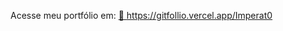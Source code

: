 
Acesse meu portfólio em: 
<a href="https://gitfollio.vercel.app/Imperat0"> 🔗
  https://gitfollio.vercel.app/Imperat0
</a>

<!-- GitFolio:start
{
  "gitfolio": "on",
  "name": "Daniel Imperato",
  "email": "imperato06@gmail.com",
  "tagline": "Full stack developer",
  "avatar_url": "https://avatars.githubusercontent.com/u/80261360?v=4",
  "website": "",
  "githubUser": "Imperat0",
  "linkedinUser": "https://www.linkedin.com/in/daniel-imperato/",
  "about": "Desenvolvedor dedicado, com forte inclinação para a criação de experiências de usuário singulares e eficientes. Meu trabalho é pautado pela dedicação, pelo cuidado na execução e por um desejo constante de aprimoramento profissional. Tenho a convicção de que o setor de tecnologia exige um aprendizado perene e estou preparado para seguir crescendo e enfrentando novos desafios nesta jornada.",
  "showStars": true,
  "showFollowers": true,
  "followers": 16,
  "following": 15,
  "themeId": "professional",
  "tech": [
  "Angular",
  "Java",
  "Python",
  "Typescript",
  "Machine Learning"
],
  "projects": [
  {
    "id": 662773350,
    "repoName": "api-med",
    "url": "https://github.com/Imperat0/api-med",
    "stars": 1,
    "description": "Projeto é utilizado para cadastrar, editar e inativar os médicos e pacientes da clínica voll.med.",
    "image": "",
    "techs": [
      "Java",
      "Spring Boot",
      "Spring Framework"
    ],
    "deploy": "",
    "highlighted": false
  },
  {
    "id": 656416360,
    "repoName": "Imperato-Movies",
    "url": "https://github.com/Imperat0/Imperato-Movies",
    "stars": 0,
    "description": "Foco do projeto, foi referente a formação java orientada a objetos.  Através da formação foi abordado os seguintes tópicos:      Herança     Polimorfismo     Interface     Encapsulamento  E também tra",
    "image": "",
    "techs": [
      "Java",
      "Spring Framework"
    ],
    "deploy": "",
    "highlighted": false
  },
  {
    "id": 654749544,
    "repoName": "email",
    "url": "https://github.com/Imperat0/email",
    "stars": 0,
    "description": "Microservice de envio de email  Desenvolvido com Java 17  Spring Boot: 3.1.0  Depedências      Spring Web     Spring Data JPA     PostgreSQL     Validation     Lombok     Java Mail Sender  Ferramentas",
    "image": "",
    "techs": [
      "Java",
      "PostgreSQL",
      "Spring Web",
      "Lombok"
    ],
    "deploy": "",
    "highlighted": false
  },
  {
    "id": 651241846,
    "repoName": "cardapio",
    "url": "https://github.com/Imperat0/cardapio",
    "stars": 0,
    "description": "Desenvolvido com Java 17 - 3.1.0  Depedências      Spring Boot DevTools     Spring Web     Lombok  Ferramentas      IDE - Intelij     Pg4admin (PostgresSQL)     Postman",
    "image": "",
    "techs": [
      "Java",
      "Spring Web",
      "Lombok"
    ],
    "deploy": "",
    "highlighted": false
  },
  {
    "id": 653365518,
    "repoName": "springboot",
    "url": "https://github.com/Imperat0/springboot",
    "stars": 0,
    "description": "Projeto spring-boot CRUD  Desenvolvido com Java 17 - 3.1.0  Dependências      Spring Boot DevTools     Spring Data JPA     Spring Web     PostgreSQL     Validation  Ferramentas utilizadas para o proje",
    "image": "",
    "techs": [
      "Java",
      "Spring Web",
      "PostgreSQL",
      "Spring Boot DevTools"
    ],
    "deploy": "",
    "highlighted": false
  },
  {
    "id": 929203423,
    "repoName": "ChatBotAI",
    "url": "https://github.com/Imperat0/ChatBotAI",
    "stars": 0,
    "description": "Projeto desenvolvido em Java consumindo a API da openai",
    "image": "",
    "techs": [
      "Java",
      "OpenAi"
    ],
    "deploy": "",
    "highlighted": false
  },
  {
    "id": 944015357,
    "repoName": "sabor-OO",
    "url": "https://github.com/Imperat0/sabor-OO",
    "stars": 0,
    "description": "Projeto desenvolvido em Python, como foco em criar, editar restaurantes",
    "image": "",
    "techs": [
      "Python"
    ],
    "deploy": "",
    "highlighted": false
  }
]
}
GitFolio:end -->
  
